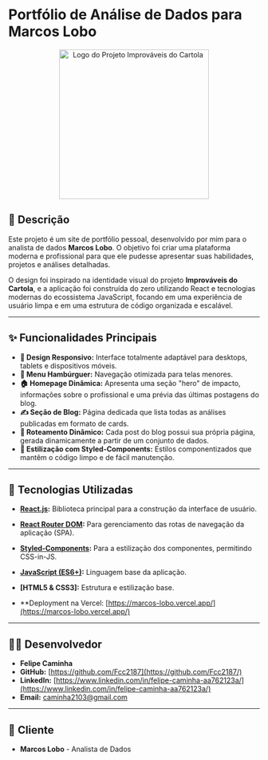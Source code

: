 # Portfólio de Análise de Dados para Marcos Lobo

<p align="center">
  <img src="https://github.com/user-attachments/assets/a0a87e5a-0f4a-4c72-8f28-0d1be856d8d4" alt="Logo do Projeto Improváveis do Cartola" width="300">
</p>

## 📝 Descrição

Este projeto é um site de portfólio pessoal, desenvolvido por mim para o analista de dados **Marcos Lobo**. O objetivo foi criar uma plataforma moderna e profissional para que ele pudesse apresentar suas habilidades, projetos e análises detalhadas.

O design foi inspirado na identidade visual do projeto **Improváveis do Cartola**, e a aplicação foi construída do zero utilizando React e tecnologias modernas do ecossistema JavaScript, focando em uma experiência de usuário limpa e em uma estrutura de código organizada e escalável.

---

## ✨ Funcionalidades Principais

-   **🎨 Design Responsivo:** Interface totalmente adaptável para desktops, tablets e dispositivos móveis.
-   **🍔 Menu Hambúrguer:** Navegação otimizada para telas menores.
-   **🏠 Homepage Dinâmica:** Apresenta uma seção "hero" de impacto, informações sobre o profissional e uma prévia das últimas postagens do blog.
-   **✍️ Seção de Blog:** Página dedicada que lista todas as análises publicadas em formato de cards.
-   **📄 Roteamento Dinâmico:** Cada post do blog possui sua própria página, gerada dinamicamente a partir de um conjunto de dados.
-   **💅 Estilização com Styled-Components:** Estilos componentizados que mantêm o código limpo e de fácil manutenção.

---

## 🚀 Tecnologias Utilizadas

-   **[React.js](https://reactjs.org/):** Biblioteca principal para a construção da interface de usuário.
-   **[React Router DOM](https://reactrouter.com/):** Para gerenciamento das rotas de navegação da aplicação (SPA).
-   **[Styled-Components](https://styled-components.com/):** Para a estilização dos componentes, permitindo CSS-in-JS.
-   **[JavaScript (ES6+)](https://www.ecma-international.org/publications-and-standards/standards/ecma-262/):** Linguagem base da aplicação.
-   **[HTML5 & CSS3]:** Estrutura e estilização base.

-   **Deployment na Vercel: [https://marcos-lobo.vercel.app/](https://marcos-lobo.vercel.app/)

---
 
## 👨‍💻 Desenvolvedor

-   **Felipe Caminha**
-   **GitHub:** [https://github.com/Fcc2187](https://github.com/Fcc2187/)
-   **LinkedIn:** [https://www.linkedin.com/in/felipe-caminha-aa762123a/](https://www.linkedin.com/in/felipe-caminha-aa762123a/)
-   **Email:** caminha2103@gmail.com

---

## 👤 Cliente

-   **Marcos Lobo** - Analista de Dados
